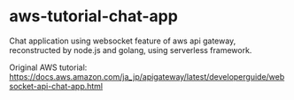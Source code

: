 # aws-tutorial-chat-app

Chat application using websocket feature of aws api gateway, reconstructed by node.js and golang, using serverless framework.

Original AWS tutorial: https://docs.aws.amazon.com/ja_jp/apigateway/latest/developerguide/websocket-api-chat-app.html 
